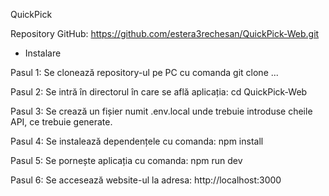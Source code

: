 QuickPick

Repository GitHub: https://github.com/estera3rechesan/QuickPick-Web.git

- Instalare

Pasul 1: Se clonează repository-ul pe PC cu comanda
git clone ...

Pasul 2: Se intră în directorul în care se află aplicația:
cd QuickPick-Web

Pasul 3: Se crează un fișier numit .env.local unde trebuie introduse cheile API, ce trebuie generate.

Pasul 4: Se instalează dependențele cu comanda:
npm install

Pasul 5: Se pornește aplicația cu comanda:
npm run dev

Pasul 6: Se accesează website-ul la adresa: http://localhost:3000

